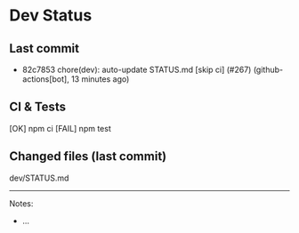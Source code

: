 # Dev Status

## Last commit
- 82c7853 chore(dev): auto-update STATUS.md [skip ci] (#267) (github-actions[bot], 13 minutes ago)
## CI & Tests
[OK] npm ci
[FAIL] npm test

## Changed files (last commit)
dev/STATUS.md

---
Notes:
- ...
